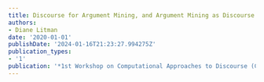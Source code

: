 ```yaml
---
title: Discourse for Argument Mining, and Argument Mining as Discourse
authors:
- Diane Litman
date: '2020-01-01'
publishDate: '2024-01-16T21:23:27.994275Z'
publication_types:
- '1'
publication: '*1st Workshop on Computational Approaches to Discourse (CODI) at EMNLP*'
---
```

